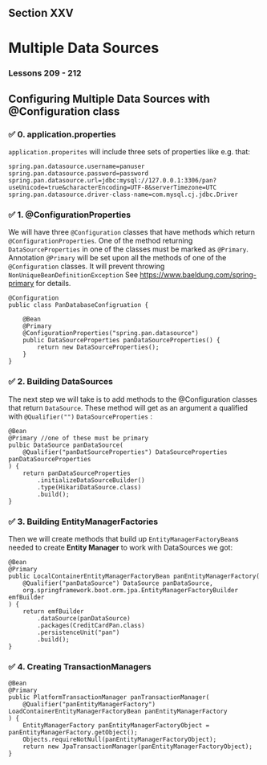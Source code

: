 ## Section XXV
# Multiple Data Sources
### Lessons 209 - 212
## Configuring Multiple Data Sources with @Configuration class

### ✅ 0. application.properties 

<code>application.properites</code> will include three sets of properties like e.g. that:

    spring.pan.datasource.username=panuser
    spring.pan.datasource.password=password
    spring.pan.datasource.url=jdbc:mysql://127.0.0.1:3306/pan?useUnicode=true&characterEncoding=UTF-8&serverTimezone=UTC
    spring.pan.datasource.driver-class-name=com.mysql.cj.jdbc.Driver


### ✅ 1. @ConfigurationProperties

We will have three <code>@Configuration</code> classes
that have methods which return <code>@ConfigurationProperties</code>. 
One of the method returning <code>DataSourceProperties</code> in one of the classes must be marked
as <code>@Primary</code>. Annotation <code>@Primary</code> will be set upon all the methods of one
of the <code>@Configuration</code> classes. 
It will prevent throwing <code>NonUniqueBeanDefinitionException</code>
See https://www.baeldung.com/spring-primary for details.

    @Configuration
    public class PanDatabaseConfigruation {
    
        @Bean
        @Primary
        @ConfigurationProperties("spring.pan.datasource")
        public DataSourceProperties panDataSourceProperties() {
            return new DataSourceProperties();
        }
    }

### ✅ 2. Building DataSources

The next step we will take is to add methods to the @Configuration classes that return <code>DataSource</code>.
These method will get as an argument a qualified with <code>@Qualifier("<method-name>")</code> <code>DataSourceProperties</code> :

    @Bean
    @Primary //one of these must be primary
    pulbic DataSource panDataSource(
        @Qualifier("panDatSourceProperties") DataSourceProperties panDataSourceProperties 
    ) {
        return panDataSourceProperties
            .initializeDataSourceBuilder()
            .type(HikariDataSource.class)
            .build();
    }

### ✅ 3. Building EntityManagerFactories

Then we will create methods that build up <code>EntityManagerFactoryBean</code>s needed 
to create <b>Entity Manager</b> to work with DataSources we got: 

    @Bean
    @Primary
    public LocalContainerEntityManagerFactoryBean panEntityManagerFactory(
        @Qualifier("panDataSource") DataSource panDataSource,
        org.springframework.boot.orm.jpa.EntityManagerFactoryBuilder emfBuilder
    ) {
        return emfBuilder
            .dataSource(panDataSource)
            .packages(CreditCardPan.class)
            .persistenceUnit("pan")
            .build();
    }

### ✅ 4. Creating TransactionManagers

    @Bean
    @Primary
    public PlatformTransactionManager panTransactionManager(
        @Qualifier("panEntityManagerFactory") LoadContainerEntityManagerFactoryBean panEntityManagerFactory
    ) {
        EntityManagerFactory panEntityManagerFactoryObject = panEntityManagerFactory.getObject();
        Objects.requireNotNull(panEntityManagerFactoryObject);
        return new JpaTransactionManager(panEntityManagerFactoryObject);
    }
    
    